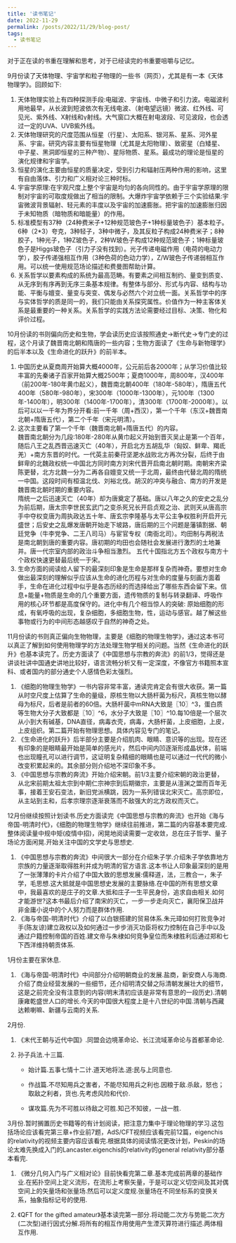 ```yaml
---
title: '读书笔记'
date: 2022-11-29
permalink: /posts/2022/11/29/blog-post/
tags:
  - 读书笔记
---
```

对于正在读的书重在理解和思考，对于已经读完的书重要咀嚼与记忆。

9月份读了天体物理、宇宙学和粒子物理的一些书（网页），尤其是有一本《天体物理学》。回顾如下:

1. 天体物理实验上有四种探测手段:电磁波、宇宙线、中微子和引力波。电磁波利用地最早，从长波到短波依次有无线电波、（射电望远镜）微波、红外线、可见光、紫外线、X射线和γ射线。大气窗口大概在射电波段、可见波段，也会透过一定的UVA、UVB紫外线。
2. 天体物理研究的尺度范围从恒星（行星）、太阳系、银河系、星系、河外星系、宇宙。研究内容主要有恒星物理（尤其是太阳物理）、致密星（白矮星、中子星、黑洞即恒星的三种产物）、星际物质、星系。最成功的理论是恒星的演化规律和宇宙学。
3. 恒星的演化主要由恒星的质量决定，受到引力和辐射压两种作用的影响，这里有自由落体、引力和广义相对论三种时标。
4. 宇宙学原理:在宇观尺度上整个宇宙是均匀的各向同性的。由于宇宙学原理的限制对宇宙的可取度规做出了相当的限制。大爆炸宇宙学依赖于三个实验结果:宇宙微波背景辐射、轻元素的丰度以及宇宙的加速膨胀。把宇宙的加速膨胀归因于未知物质（暗物质和暗能量）的作用。
5. 标准模型有37种（24种费米子+12种规范玻色子+1种标量玻色子）基本粒子。6种（2*3）夸克，3种轻子，3种中微子，及其反粒子构成24种费米子；8种胶子，1种光子，1种Z玻色子，2种W玻色子构成12种规范玻色子；1种标量玻色子是Higgs玻色子（引力子没有找到）。光子传递电磁作用（电荷的电动力学），胶子传递强相互作用（3种色荷的色动力学），Z/W玻色子传递弱相互作用。可以统一使用规范场论描述和费曼图帮助计算。
6. 关系哲学以要素构成的系统为最高范畴。有要素之间相互制约、量变到质变、从无序到有序再到无序三条基本规律。有整体与部分、形式与内容、结构与功能、平衡与嬗变、量变与突变、偶发与必然六个对立统一面。关系哲学中的序与实体哲学的质是同一的，我们只能由关系探究属性。价值作为一种主客体关系是最重要的一种关系。关系哲学的实践方法论需要经过目标、决策、物化和评价过程。

10月份读的书则偏向历史和生物，学会读历史应该按照通史->断代史->专门史的过程，这个月读了魏晋南北朝和隋唐的一些内容；生物方面读了《生命与新物理学》的后半本以及《生命进化的跃升》的前半本。

1. 中国历史从夏商周开始算大概4000年，公元前后各2000年；从学习价值比较丰富的先秦诸子百家开始算大概2500年；夏商1000年，周800年，汉400年（前200年-180年黄巾起义），魏晋南北朝400年（180年-580年），隋唐五代400年（580年-980年），宋300年（1000年-1300年），元100年（1300年-1400年），明300年（1400年-1700年），清300年（1700年-2000年）。以后可以以一千年为界分开看:前一千年（周+西汉），第一个千年（东汉+魏晋南北朝+隋唐五代），第二个千年（宋元明清）。
2. 这次主要看了第一个千年（魏晋南北朝+隋唐五代）的内容。<br>
魏晋南北朝分为几段:180年-280年从黄巾起义开始到晋灭吴止是第一个百年，随后八王之乱西晋迅速灭亡（40年），开启北方五胡乱华（匈奴、鲜卑、羯氐羌）+南方东晋的时代。一代英主前秦苻坚淝水战败北方再次分裂，后终于由鲜卑的北魏政权统一中国北方同时南方刘宋代晋开启南北朝时期。南朝宋齐梁陈更替，北方北魏一分为二再各自嬗变又统一于北周，最终由代替北周的隋统一中国。这段时间有桓温北伐、刘裕北伐。胡汉的冲突与融合、南方的开发是魏晋南北朝时期的重要内容。<br>
隋统一之后迅速灭亡（40年）却为唐奠定了基础。唐以八年之久的安史之乱分为前后期，唐太宗李世民玄武门之变杀死兄长开启贞观之治、武则天从唐高宗手中夺权变唐为周执政达五十年、唐玄宗李隆基与太平公主争权胜利开启开元盛世；后安史之乱爆发唐朝开始走下坡路，唐后期的三个问题是藩镇割据、朝廷党争（牛李党争、二王八司马）与宦官专权（南衙北司）。均田制与两税法是南北朝到唐的重要内容。唐初期的均田也会随社会发展进行激烈的土地兼并。唐一代宗室内部的政治斗争相当激烈。
五代十国指北方五个政权与南方十个政权快速更替最后统一于宋。
3. 生命方面的阅读给人留下的最深刻印象是生命是那样复杂而神奇。要想对生命做出最深刻的理解似乎应该从生命的进化历程与对生命的度量与刻画方面着手，生命在进化过程中似乎是各态历经的而选择给出了哪些东西会留下来。信息+能量+物质是生命的几个重要方面，遗传物质的复制与转录翻译、呼吸作用的核心环节都是高度保守的。进化中有几个相当惊人的突破: 原始细胞的形成，有氧呼吸的出现，复杂细胞，多细胞生物，性，运动与感官。越了解这些事物或行为的中间形态越感叹于自然的神奇之处。

11月份读的书则真正偏向生物物理，主要是《细胞的物理生物学》，通过这本书可以真正了解到如何使用物理学的方法处理生物学相关的问题。当然《生命进化的跃升》也基本读完了。历史方面读了《中国思想与宗教的奔流》的前1/3，觉得还是讲谈社讲中国通史讲地比较好，语言流畅分析又有一定深度，不像官方书籍照本宣科、或者国内的部分通史个人感情色彩太强烈。
1. 《细胞的物理生物学》一书内容非常丰富，通读完肯定会有很大收获。第一篇从时空尺度上估算了生命的量级，原核生物以大肠杆菌为标尺，真核生物以酵母为标尺，后者是前者的60倍。大肠杆菌中mRNA大致是〖10〗^3，蛋白质等生物大分子大致都是〖10〗^6，水分子大致是〖10〗^10.每10倍是一个层次从小到大有碱基，DNA直径，病毒衣壳，病毒，大肠杆菌，上皮细胞，上皮，上皮组织。第二篇开始有物理思想。具体内容见专门的笔记。
2. 《生命进化的跃升》后半部分主要是介绍肌肉、眼睛、意识等的出现。现在还有印象的是眼睛最开始是简单的感光片，然后中间内凹逐渐形成晶状体，前端也出现瞳孔可以进行调节，这证明复杂精细的眼睛也是可以通过一代代的微小改变积累起来的。其余部分则介绍地不深印象不多。
3. 《中国思想与宗教的奔流》开始介绍宋朝。前1/3主要介绍宋朝的政治更替，从北宋前期太祖太宗到中期仁宗神宗到后期徽宗，主要是从澶渊之盟而百年无事，接着王安石变法，新旧党派横跳，因为一系列错误北宋灭亡。高宗即位，从主站到主和，后孝宗理宗逐渐衰落而不敌强大的北方政权而灭亡。

12月份继续按照计划读书.历史方面读完《中国思想与宗教的奔流》也开始《海与帝国-明清时代》，《细胞的物理生物学》继续往前推进，第二篇的内容基本要完成.整体阅读量中规中矩(疫情中招)，闲晃地阅读需要一定收敛，总在庄子哲学、量子场论方面闲晃.开始关注中国的文学史与思想史.
1. 《中国思想与宗教的奔流》中间很大一部分在介绍朱子学.介绍朱子学依靠地方宗族的力量逐渐取得胜利并成为明清的官方语言.这本书让人印象最深刻的是用了一张薄薄的卡片介绍了中国大致的思想发展:儒释道，法，三教合一，朱子学，毛思想.这大抵就是中国思想史发展的主要脉络.在中国的所有思想文章中，我最喜欢的是庄子的文章.大抵和庄子一生平民身份，追求自由相关.如何才能游世?这本书最后介绍了南宋的灭亡，一步一步走向灭亡，襄阳保卫战并非金庸小说中的个人努力而是群体作用.
2. 《海与帝国-明清时代》介绍了以白银搭建的贸易体系.朱元璋如何打败竞争对手(陈友谅)建立政权以及如何通过一步步消灭功臣将权力控制在自己手中以及通过户籍控制帝国的百姓.建文帝与朱棣如何竞争皇位而朱棣胜利后通过郑和七下西洋维持朝贡体系.

1月份主要在家休息.

1. 《海与帝国-明清时代》中间部分介绍明朝商业的发展.盐商，新安商人与海商.介绍了商业经营发展的一些细节，还介绍明清交替之际清朝发展壮大的细节，这是之前完全没有注意到的内容(明末清初应该是非常有意思的一段历史).清朝康雍乾盛世人口的增长.今天的中国很大程度上是十八世纪的中国.清朝与西藏达赖喇嘛、新疆与云南的关系.

2月份.

1. 《末代王朝与近代中国》.同盟会边境革命论、长江流域革命论与首都革命论.

2. 孙子兵法.十三篇.

   + 始计篇.五事七情十二计.道天地将法.道:民与上同意也.

   + 作战篇.不尽知用兵之害者，不能尽知用兵之利也.因粮于敌.杀敌，怒也；取敌之利者，货也.先考虑风险和代价.

   + 谋攻篇.先为不可胜以待敌之可胜.知己不知彼，一战一胜.

3月份.暂时搁置历史书籍等的有计划阅读，把注意力集中于理论物理的学习.这包括场论应该看完第三章+作业前7题，AdS/CFT视频应该看完前12篇，eigenchis的relativity的视频主要内容应该看完.根据具体的阅读情况更改计划，Peskin的场论太难先换成入门的Lancaster.eigenchis的relativity的general relativity部分基本看完.

1. 《微分几何入门与广义相对论》目前快看完第二章.基本完成前两章的基础作业.在拓扑空间上定义流形，在流形上考察矢量，于是可以定义切空间及其对偶空间上的矢量场和张量场.然后可以定义度规.张量场在不同坐标系的变换关系，抽象指标记号的使用.

2. 《QFT for the gifted amateur》基本读完第一部分.将动能二次方与势能二次方(二次型)进行因式分解.将所有的相互作用使用产生湮灭算符进行描述.两体相互作用.